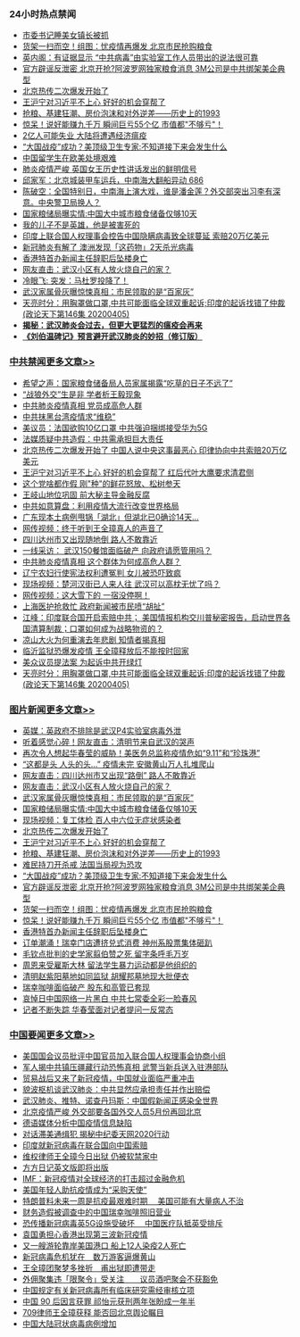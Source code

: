 <div class="catlist">
<h3>24小时热点禁闻</h3>
<ul>
<li><a href="https://github.com/fqnews/bnews/blob/master/baitai/20200405/1307020.md">市委书记睡美女镇长被抓</a></li>
<li><a href="https://github.com/fqnews/bnews/blob/master/topimagenews/20200405/1307033.md">货架一扫而空！组图：忧疫情再爆发 北京市民抢购粮食</a></li>
<li><a href="https://github.com/fqnews/bnews/blob/master/comments/20200405/1307053.md">英内阁：有证据显示 “中共病毒”由实验室工作人员带出的说法很可靠</a></li>
<li><a href="https://github.com/fqnews/bnews/blob/master/topimagenews/20200405/1307060.md">官方辟谣反泄密 北京开抢?阿波罗网独家粮食消息 3M公司是中共绑架美企典型</a></li>
<li><a href="https://github.com/fqnews/bnews/blob/master/topimagenews/20200405/1307149.md">北京热传二次爆发开始了</a></li>
<li><a href="https://github.com/fqnews/bnews/blob/master/topimagenews/20200405/1307123.md">王沪宁对习近平不上心 好好的机会穿帮了</a></li>
<li><a href="https://github.com/fqnews/bnews/blob/master/topimagenews/20200405/1307086.md">抢粮、基建狂潮、房价泡沫和对外逆差——历史上的1993</a></li>
<li><a href="https://github.com/fqnews/bnews/blob/master/topimagenews/20200405/1307032.md">惊呆！说好能赚九千万 瞬间巨亏55个亿 市值都&quot;不够亏&quot;！</a></li>
<li><a href="https://github.com/fqnews/bnews/blob/master/cbnews/20200405/1307052.md">2亿人可能失业 大陆将遭遇经济瘟疫</a></li>
<li><a href="https://github.com/fqnews/bnews/blob/master/topimagenews/20200405/1307082.md">“大国战疫”成功？美顶级卫生专家:不知道接下来会发生什么</a></li>
<li><a href="https://github.com/fqnews/bnews/blob/master/ssgc/20200406/1307194.md">中国留学生在欧美处境艰难</a></li>
<li><a href="https://github.com/fqnews/bnews/blob/master/cbnews/20200405/1307143.md">肺炎疫情严峻 英国女王历史性讲话发出的鲜明信号</a></li>
<li><a href="https://github.com/fqnews/bnews/blob/master/bannedvideo/20200405/1307151.md">邱家军：北京城装甲车运兵，中南海大翻船异动 686 </a></li>
<li><a href="https://github.com/fqnews/bnews/blob/master/cbnews/20200405/1307076.md">陈破空：全国特别日，中南海上演大戏，谁是潘金莲？外交部突出习李有深意。中央警卫局换人？ </a></li>
<li><a href="https://github.com/fqnews/bnews/blob/master/topimagenews/20200406/1307227.md">国家粮储局曝实情:中国大中城市粮食储备仅够10天</a></li>
<li><a href="https://github.com/fqnews/bnews/blob/master/ssgc/20200406/1307203.md">我的儿子不是英雄，他是被害死的</a></li>
<li><a href="https://github.com/fqnews/bnews/blob/master/cbnews/20200405/1307059.md">印度上联合国人权理事会控告中国隐瞒病毒致全球蔓延 索赔20万亿美元</a></li>
<li><a href="https://github.com/fqnews/bnews/blob/master/baitai/20200405/1307041.md">新冠肺炎有解了 澳洲发现「这药物」2天杀光病毒</a></li>
<li><a href="https://github.com/fqnews/bnews/blob/master/topimagenews/20200405/1307031.md">香港特首办新闻主任辞职后坠楼身亡</a></li>
<li><a href="https://github.com/fqnews/bnews/blob/master/topimagenews/20200406/1307229.md">网友直击：武汉小区有人放火烧自己的家？</a></li>
<li><a href="https://github.com/fqnews/bnews/blob/master/baitai/20200406/1307249.md">冷眼飞: 突发：马杜罗投降了！</a></li>
<li><a href="https://github.com/fqnews/bnews/blob/master/topimagenews/20200406/1307228.md">武汉家属骨灰曝惊悚真相：市民领取的是“百家灰”</a></li>
<li><a href="https://github.com/fqnews/bnews/blob/master/cbnews/20200406/1307213.md">天亮时分：用胸罩做口罩,中共可能面临全球双重起诉;印度的起诉找错了仲裁(政论天下第146集 20200405) </a></li>
<li><b><a href="https://github.com/fqnews/bnews/blob/master/comments/20200211/1275071.md" target="_blank">揭秘：武汉肺炎会过去，但更大更猛烈的瘟疫会再来</a></b></li>
<li><b><a href="https://github.com/fqnews/bnews/blob/master/comments/20200207/1272816.md" target="_blank">《刘伯温碑记》预言避开武汉肺炎的妙招（修订版）</a></b></li>
</ul>
</div>

<div class="catlist">
<h3><a href="https://github.com/fqnews/bnews/blob/master/cbnews/" target="_blank">中共禁闻</a><span><a href="https://github.com/fqnews/bnews/blob/master/cbnews/" target="_blank" rel="nofollow">更多文章>></a></span></h3>
<ul>
<li><a href="https://github.com/fqnews/bnews/blob/master/cbnews/20200406/1307465.md" target="_blank">希望之声：国家粮食储备局人员家属揭露“吃草的日子不远了”</a></li>
<li><a href="https://github.com/fqnews/bnews/blob/master/cbnews/20200406/1307438.md" target="_blank">“战狼外交”生是非 学者析王毅现象</a></li>
<li><a href="https://github.com/fqnews/bnews/blob/master/cbnews/20200406/1307437.md" target="_blank">中共肺炎疫情真相 党员成高危人群</a></li>
<li><a href="https://github.com/fqnews/bnews/blob/master/cbnews/20200406/1307436.md" target="_blank">中共抹黑台湾疫情求“维稳”</a></li>
<li><a href="https://github.com/fqnews/bnews/blob/master/cbnews/20200406/1307435.md" target="_blank">美议员：法国欲购10亿口罩 中共强迫捆绑接受华为5G</a></li>
<li><a href="https://github.com/fqnews/bnews/blob/master/cbnews/20200406/1307434.md" target="_blank">法媒质疑中共造假：中共需承担巨大责任</a></li>
<li><a href="https://github.com/fqnews/bnews/blob/master/cbnews/20200406/1307433.md" target="_blank">北京热传二次爆发开始了 中国人说中央这事最恶心 印律协向中共索赔20万亿美元</a></li>
<li><a href="https://github.com/fqnews/bnews/blob/master/cbnews/20200406/1307432.md" target="_blank">王沪宁对习近平不上心 好好的机会穿帮了 红后代叶大鹰要求清君侧</a></li>
<li><a href="https://github.com/fqnews/bnews/blob/master/cbnews/20200406/1307431.md" target="_blank">这个党啥都作假 刚&quot;种&quot;的鲜花怒放、松树参天</a></li>
<li><a href="https://github.com/fqnews/bnews/blob/master/cbnews/20200406/1307430.md" target="_blank">王岐山地位巩固 前大秘主导金融反腐</a></li>
<li><a href="https://github.com/fqnews/bnews/blob/master/cbnews/20200406/1307429.md" target="_blank">中共如意算盘：利用疫情大流行改变世界格局</a></li>
<li><a href="https://github.com/fqnews/bnews/blob/master/cbnews/20200406/1307342.md" target="_blank">广东现本土病例甩锅「湖北」但湖北已0确诊14天…</a></li>
<li><a href="https://github.com/fqnews/bnews/blob/master/cbnews/20200406/1307341.md" target="_blank">网传视频：终于听到王全璋真人的声音了</a></li>
<li><a href="https://github.com/fqnews/bnews/blob/master/cbnews/20200406/1307340.md" target="_blank">四川达州市又出现随地倒 路人不敢靠近</a></li>
<li><a href="https://github.com/fqnews/bnews/blob/master/cbnews/20200406/1307339.md" target="_blank">一线采访： 武汉150餐馆面临破产 向政府请愿管用吗？</a></li>
<li><a href="https://github.com/fqnews/bnews/blob/master/cbnews/20200406/1307338.md" target="_blank">中共肺炎疫情真相 这个群体为何成高危人群？</a></li>
<li><a href="https://github.com/fqnews/bnews/blob/master/cbnews/20200406/1307337.md" target="_blank">辽宁农妇行使宪法权利遭冤判 女儿被恐吓致疯</a></li>
<li><a href="https://github.com/fqnews/bnews/blob/master/cbnews/20200406/1307336.md" target="_blank">现场视频：楚河汉街已人来人往 武汉可以高枕无忧了吗？</a></li>
<li><a href="https://github.com/fqnews/bnews/blob/master/cbnews/20200406/1307335.md" target="_blank">网传视频：这大雪下的 一宿没停啊！</a></li>
<li><a href="https://github.com/fqnews/bnews/blob/master/cbnews/20200406/1307334.md" target="_blank">上海医护抢救忙 政府新闻被市民喷“胡扯”</a></li>
<li><a href="https://github.com/fqnews/bnews/blob/master/cbnews/20200406/1307331.md" target="_blank">江峰：印度联合国开启索赔中共； 美国情报机构交川普秘密报告，启动世界各国清算制裁；口罩如何成为战略物资的？</a></li>
<li><a href="https://github.com/fqnews/bnews/blob/master/cbnews/20200406/1307285.md" target="_blank">凉山大火为何重演去年悲剧 知情者揭真相</a></li>
<li><a href="https://github.com/fqnews/bnews/blob/master/cbnews/20200406/1307277.md" target="_blank">临沂监狱恐爆发疫情 王全璋释放后不能按时回家</a></li>
<li><a href="https://github.com/fqnews/bnews/blob/master/cbnews/20200406/1307276.md" target="_blank">美众议员提法案 为起诉中共开绿灯</a></li>
<li><a href="https://github.com/fqnews/bnews/blob/master/cbnews/20200406/1307213.md" target="_blank">天亮时分：用胸罩做口罩,中共可能面临全球双重起诉;印度的起诉找错了仲裁(政论天下第146集 20200405)</a></li>

</ul>
</div>
<div class="catlist">
<h3><a href="https://github.com/fqnews/bnews/blob/master/topimagenews/" target="_blank">图片新闻</a><span><a href="https://github.com/fqnews/bnews/blob/master/topimagenews/" target="_blank" rel="nofollow">更多文章>></a></span></h3>
<ul>
<li><a href="https://github.com/fqnews/bnews/blob/master/topimagenews/20200406/1307460.md" target="_blank">英媒：英政府不排除是武汉P4实验室病毒外泄</a></li>
<li><a href="https://github.com/fqnews/bnews/blob/master/topimagenews/20200406/1307333.md" target="_blank">听着感觉心碎！网友直击：清明节来自武汉的哭声</a></li>
<li><a href="https://github.com/fqnews/bnews/blob/master/topimagenews/20200406/1307321.md" target="_blank">再次令人想起华春莹的威胁！美医务总监称疫情危如“9.11”和“珍珠港”</a></li>
<li><a href="https://github.com/fqnews/bnews/blob/master/topimagenews/20200406/1307320.md" target="_blank">“这都是头 人头的头…” 疫情未完 安徽黄山万人扎堆爬山</a></li>
<li><a href="https://github.com/fqnews/bnews/blob/master/topimagenews/20200406/1307319.md" target="_blank">网友直击：四川达州市又出现“路倒” 路人不敢靠近</a></li>
<li><a href="https://github.com/fqnews/bnews/blob/master/topimagenews/20200406/1307229.md" target="_blank">网友直击：武汉小区有人放火烧自己的家？</a></li>
<li><a href="https://github.com/fqnews/bnews/blob/master/topimagenews/20200406/1307228.md" target="_blank">武汉家属骨灰曝惊悚真相：市民领取的是“百家灰”</a></li>
<li><a href="https://github.com/fqnews/bnews/blob/master/topimagenews/20200406/1307227.md" target="_blank">国家粮储局曝实情:中国大中城市粮食储备仅够10天</a></li>
<li><a href="https://github.com/fqnews/bnews/blob/master/topimagenews/20200406/1307226.md" target="_blank">现场视频：复工体检 百人中六位无症状感染者</a></li>
<li><a href="https://github.com/fqnews/bnews/blob/master/topimagenews/20200405/1307149.md" target="_blank">北京热传二次爆发开始了</a></li>
<li><a href="https://github.com/fqnews/bnews/blob/master/topimagenews/20200405/1307123.md" target="_blank">王沪宁对习近平不上心 好好的机会穿帮了</a></li>
<li><a href="https://github.com/fqnews/bnews/blob/master/topimagenews/20200405/1307086.md" target="_blank">抢粮、基建狂潮、房价泡沫和对外逆差——历史上的1993</a></li>
<li><a href="https://github.com/fqnews/bnews/blob/master/topimagenews/20200405/1307083.md" target="_blank">难民持刀开杀戒 法国当局视为恐攻</a></li>
<li><a href="https://github.com/fqnews/bnews/blob/master/topimagenews/20200405/1307082.md" target="_blank">“大国战疫”成功？美顶级卫生专家:不知道接下来会发生什么</a></li>
<li><a href="https://github.com/fqnews/bnews/blob/master/topimagenews/20200405/1307060.md" target="_blank">官方辟谣反泄密 北京开抢?阿波罗网独家粮食消息 3M公司是中共绑架美企典型</a></li>
<li><a href="https://github.com/fqnews/bnews/blob/master/topimagenews/20200405/1307033.md" target="_blank">货架一扫而空！组图：忧疫情再爆发 北京市民抢购粮食</a></li>
<li><a href="https://github.com/fqnews/bnews/blob/master/topimagenews/20200405/1307032.md" target="_blank">惊呆！说好能赚九千万 瞬间巨亏55个亿 市值都&quot;不够亏&quot;！</a></li>
<li><a href="https://github.com/fqnews/bnews/blob/master/topimagenews/20200405/1307031.md" target="_blank">香港特首办新闻主任辞职后坠楼身亡</a></li>
<li><a href="https://github.com/fqnews/bnews/blob/master/topimagenews/20200405/1307015.md" target="_blank">订单潮涌！瑞幸门店遭挤兑式消费 神州系股票集体砸趴</a></li>
<li><a href="https://github.com/fqnews/bnews/blob/master/topimagenews/20200405/1307014.md" target="_blank">毛钦点批判的史学家翦伯赞之死 留字条呼毛万岁</a></li>
<li><a href="https://github.com/fqnews/bnews/blob/master/topimagenews/20200405/1307013.md" target="_blank">周恩来受雇斯大林 留法学生暴力运动都是他组织的</a></li>
<li><a href="https://github.com/fqnews/bnews/blob/master/topimagenews/20200405/1307012.md" target="_blank">清明赵紫阳墓地如同监狱 胡耀邦墓地现大批便衣</a></li>
<li><a href="https://github.com/fqnews/bnews/blob/master/topimagenews/20200405/1307011.md" target="_blank">瑞幸咖啡面临破产 股东和高管已套现</a></li>
<li><a href="https://github.com/fqnews/bnews/blob/master/topimagenews/20200405/1306983.md" target="_blank">哀悼日中国网络一片黑白 中共七常委全彩一脸春风</a></li>
<li><a href="https://github.com/fqnews/bnews/blob/master/topimagenews/20200405/1306982.md" target="_blank">记者不断失踪 华春莹面对记者提问一反常态</a></li>

</ul>
</div>
<div class="catlist">
<h3><a href="https://github.com/fqnews/bnews/blob/master/headline/" target="_blank">中国要闻</a><span><a href="https://github.com/fqnews/bnews/blob/master/headline/" target="_blank" rel="nofollow">更多文章>></a></span></h3>
<ul>
<li><a href="https://github.com/fqnews/bnews/blob/master/headline/20200406/1307458.md" target="_blank">美国国会议员批评中国官员加入联合国人权理事会协商小组</a></li>
<li><a href="https://github.com/fqnews/bnews/blob/master/headline/20200406/1307455.md" target="_blank">军人揭中共镇压疆藏行动恐怖真相 武警当新兵送入驻港部队</a></li>
<li><a href="https://github.com/fqnews/bnews/blob/master/headline/20200406/1307317.md" target="_blank">贸易战后又来了新冠疫情，中国就业面临严重冲击</a></li>
<li><a href="https://github.com/fqnews/bnews/blob/master/headline/20200406/1307225.md" target="_blank">貌波枢机谈武汉肺炎：中共显然应承担责任并作出赔偿</a></li>
<li><a href="https://github.com/fqnews/bnews/blob/master/headline/20200406/1307224.md" target="_blank">武汉肺炎、推特、诺查丹玛斯：中国假新闻正感染全世界</a></li>
<li><a href="https://github.com/fqnews/bnews/blob/master/headline/20200406/1307171.md" target="_blank">北京疫情严峻 外交部要各国外交人员5月份再回北京</a></li>
<li><a href="https://github.com/fqnews/bnews/blob/master/headline/20200406/1307170.md" target="_blank">德语媒体分析中国疫情信息缺陷</a></li>
<li><a href="https://github.com/fqnews/bnews/blob/master/headline/20200406/1307168.md" target="_blank">对话滞美通缉犯   揭秘中纪委天网2020行动</a></li>
<li><a href="https://github.com/fqnews/bnews/blob/master/headline/20200405/1307155.md" target="_blank">印度就新冠病毒在联合国向中国索赔</a></li>
<li><a href="https://github.com/fqnews/bnews/blob/master/headline/20200405/1307154.md" target="_blank">维权律师王全璋今日出狱 仍被软禁家中</a></li>
<li><a href="https://github.com/fqnews/bnews/blob/master/headline/20200405/1307153.md" target="_blank">方方日记英文版即将出版</a></li>
<li><a href="https://github.com/fqnews/bnews/blob/master/headline/20200405/1307152.md" target="_blank">IMF：新冠疫情对全球经济的打击超过金融危机</a></li>
<li><a href="https://github.com/fqnews/bnews/blob/master/headline/20200405/1307150.md" target="_blank">美国年轻人助抗疫情成为“采购天使”</a></li>
<li><a href="https://github.com/fqnews/bnews/blob/master/headline/20200405/1307142.md" target="_blank">特朗普料未来一周是抗疫最艰难时期　 美国可能有大量病人不治</a></li>
<li><a href="https://github.com/fqnews/bnews/blob/master/headline/20200405/1307134.md" target="_blank">财务造假被调查中的中国瑞幸咖啡照旧营业</a></li>
<li><a href="https://github.com/fqnews/bnews/blob/master/headline/20200405/1307133.md" target="_blank">恐传播新冠病毒英5G设施受破坏　 中国医疗队抵英受排斥</a></li>
<li><a href="https://github.com/fqnews/bnews/blob/master/headline/20200405/1307132.md" target="_blank">袁国勇担心香港出现第三波新冠疫情</a></li>
<li><a href="https://github.com/fqnews/bnews/blob/master/headline/20200405/1307126.md" target="_blank">又一艘游轮靠岸美国港口 船上12人染疫2人死亡</a></li>
<li><a href="https://github.com/fqnews/bnews/blob/master/headline/20200405/1307125.md" target="_blank">新冠病毒危机犹在　数万游客逼爆黄山</a></li>
<li><a href="https://github.com/fqnews/bnews/blob/master/headline/20200405/1307124.md" target="_blank">王全璋团聚梦多挫折　甫出狱即遭带走</a></li>
<li><a href="https://github.com/fqnews/bnews/blob/master/headline/20200405/1307116.md" target="_blank">外佣聚集违「限聚令」受关注　　议员酒吧聚会不获豁免</a></li>
<li><a href="https://github.com/fqnews/bnews/blob/master/headline/20200405/1307111.md" target="_blank">中国规定有关新冠病毒所有临床研究需经审核立项</a></li>
<li><a href="https://github.com/fqnews/bnews/blob/master/headline/20200405/1307094.md" target="_blank">中国 90 后因言获罪 祁怡元获刑两年张盼成一年半</a></li>
<li><a href="https://github.com/fqnews/bnews/blob/master/headline/20200405/1307051.md" target="_blank">709律师王全璋获释 能否回北京舆论瞩目</a></li>
<li><a href="https://github.com/fqnews/bnews/blob/master/headline/20200405/1307016.md" target="_blank">中国大陆冠状病毒病例增加</a></li>

</ul>
</div>